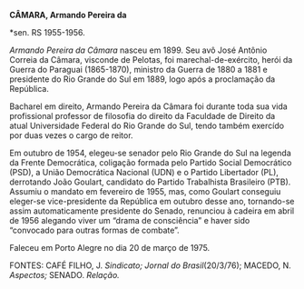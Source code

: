 **CÂMARA, Armando Pereira da**

\*sen. RS 1955-1956.

*Armando Pereira da Câmara* nasceu em 1899. Seu avô José Antônio Correia
da Câmara, visconde de Pelotas, foi marechal-de-exército, herói da
Guerra do Paraguai (1865-1870), ministro da Guerra de 1880 a 1881 e
presidente do Rio Grande do Sul em 1889, logo após a proclamação da
República.

Bacharel em direito, Armando Pereira da Câmara foi durante toda sua vida
profissional professor de filosofia do direito da Faculdade de Direito
da atual Universidade Federal do Rio Grande do Sul, tendo também
exercído por duas vezes o cargo de reitor.

Em outubro de 1954, elegeu-se senador pelo Rio Grande do Sul na legenda
da Frente Democrática, coligação formada pelo Partido Social Democrático
(PSD), a União Democrática Nacional (UDN) e o Partido Libertador (PL),
derrotando João Goulart, candidato do Partido Trabalhista Brasileiro
(PTB). Assumiu o mandato em fevereiro de 1955, mas, como Goulart
conseguiu eleger-se vice-presidente da República em outubro desse ano,
tornando-se assim automaticamente presidente do Senado, renunciou à
cadeira em abril de 1956 alegando viver um “drama de consciência” e
haver sido “convocado para outras formas de combate”.

Faleceu em Porto Alegre no dia 20 de março de 1975.

FONTES: CAFÉ FILHO, J. *Sindicato; Jornal* *do Brasil*(20/3/76); MACEDO,
N. *Aspectos;* SENADO. *Relação.*

 
